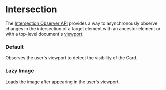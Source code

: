 # Intersection

The [Intersection Observer API](https://mdn.io/intersection-observer-api) provides a way to asynchronously observe changes in the intersection of a target element with an ancestor element or with a top-level document's [viewport](https://mdn.io/glossary-viewport).

<Playground />

<Usage />

<Api />

<GlobalConfig />

<Examples />

### Default

Observes the user's viewport to detect the visibility of the Card.
<Example value="default" />

### Lazy Image

Loads the image after appearing in the user's viewport.
<Example value="lazy-image" />

<LastModified />
